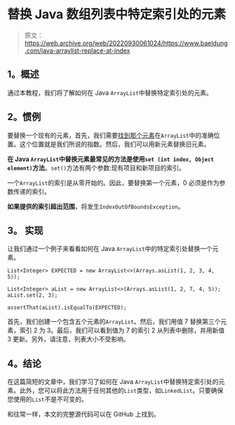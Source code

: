 # 替换 Java 数组列表中特定索引处的元素

> 原文：<https://web.archive.org/web/20220930061024/https://www.baeldung.com/java-arraylist-replace-at-index>

## **1。概述**

通过本教程，我们将了解如何在 Java `ArrayList`中替换特定索引处的元素。

## **2。惯例**

要替换一个现有的元素，首先，我们需要[找到那个元素](/web/20220923180544/https://www.baeldung.com/find-list-element-java)在`ArrayList`中的准确位置。这个位置就是我们所说的指数。然后，我们可以用新元素替换旧元素。

**在 Java `ArrayList`中替换元素最常见的方法是使用`set (int index, Object element)`方法**。`set()`方法有两个参数:现有项目和新项目的索引。

一个`ArrayList`的索引是从零开始的。因此，要替换第一个元素，0 必须是作为参数传递的索引。

**如果提供的索引超出范围**，将发生`IndexOutOfBoundsException`。

## **3。** **实现**

让我们通过一个例子来看看如何在 Java `ArrayList`中的特定索引处替换一个元素。

```
List<Integer> EXPECTED = new ArrayList<>(Arrays.asList(1, 2, 3, 4, 5));

List<Integer> aList = new ArrayList<>(Arrays.asList(1, 2, 7, 4, 5));
aList.set(2, 3);

assertThat(aList).isEqualTo(EXPECTED);
```

首先，我们创建一个包含五个元素的`ArrayList`。然后，我们用值 7 替换第三个元素，索引 2 为 3。最后，我们可以看到值为 7 的索引 2 从列表中删除，并用新值 3 更新。另外，请注意，列表大小不受影响。

## **4。结论**

在这篇简短的文章中，我们学习了如何在 Java `ArrayList`中替换特定索引处的元素。此外，您可以将此方法用于任何其他的`List`类型，如`LinkedList`。只要确保您使用的`List`不是不可变的。

和往常一样，本文的完整源代码可以在 GitHub 上找到。